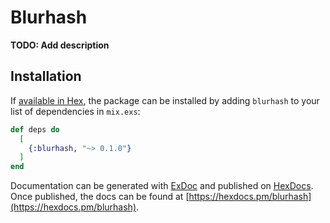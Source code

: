 # Blurhash

**TODO: Add description**

## Installation

If [available in Hex](https://hex.pm/docs/publish), the package can be installed
by adding `blurhash` to your list of dependencies in `mix.exs`:

```elixir
def deps do
  [
    {:blurhash, "~> 0.1.0"}
  ]
end
```

Documentation can be generated with [ExDoc](https://github.com/elixir-lang/ex_doc)
and published on [HexDocs](https://hexdocs.pm). Once published, the docs can
be found at [https://hexdocs.pm/blurhash](https://hexdocs.pm/blurhash).

